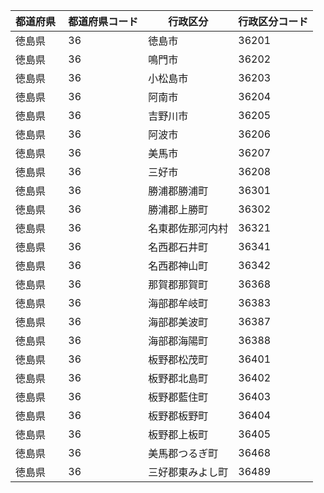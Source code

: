 |  都道府県  | 都道府県コード | 行政区分 | 行政区分コード |
|-----------|--------------|--------- |--------------|
| 徳島県 | 36 | 徳島市 | 36201 |
| 徳島県 | 36 | 鳴門市 | 36202 |
| 徳島県 | 36 | 小松島市 | 36203 |
| 徳島県 | 36 | 阿南市 | 36204 |
| 徳島県 | 36 | 吉野川市 | 36205 |
| 徳島県 | 36 | 阿波市 | 36206 |
| 徳島県 | 36 | 美馬市 | 36207 |
| 徳島県 | 36 | 三好市 | 36208 |
| 徳島県 | 36 | 勝浦郡勝浦町 | 36301 |
| 徳島県 | 36 | 勝浦郡上勝町 | 36302 |
| 徳島県 | 36 | 名東郡佐那河内村 | 36321 |
| 徳島県 | 36 | 名西郡石井町 | 36341 |
| 徳島県 | 36 | 名西郡神山町 | 36342 |
| 徳島県 | 36 | 那賀郡那賀町 | 36368 |
| 徳島県 | 36 | 海部郡牟岐町 | 36383 |
| 徳島県 | 36 | 海部郡美波町 | 36387 |
| 徳島県 | 36 | 海部郡海陽町 | 36388 |
| 徳島県 | 36 | 板野郡松茂町 | 36401 |
| 徳島県 | 36 | 板野郡北島町 | 36402 |
| 徳島県 | 36 | 板野郡藍住町 | 36403 |
| 徳島県 | 36 | 板野郡板野町 | 36404 |
| 徳島県 | 36 | 板野郡上板町 | 36405 |
| 徳島県 | 36 | 美馬郡つるぎ町 | 36468 |
| 徳島県 | 36 | 三好郡東みよし町 | 36489 |
